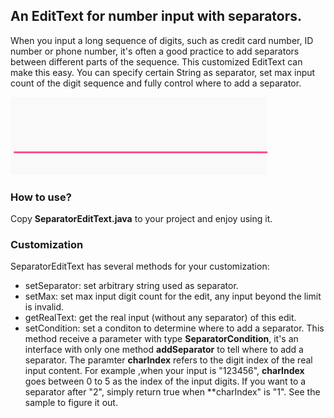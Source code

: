 ## An EditText for number input with separators.

When you input a long sequence of digits, such as credit card number, ID number or phone number, it's often a good practice to add separators between different parts of the sequence. This customized EditText can make this easy. You can specify certain String as separator, set max input count of the digit sequence and fully control where to add a separator.


![Alt text](./sample.gif)

### How to use?

Copy **SeparatorEditText.java** to your project and enjoy using it.

### Customization
SeparatorEditText has several methods for your customization:
- setSeparator: set arbitrary string used as separator.
- setMax: set max input digit count for the edit, any input beyond the limit is invalid.
- getRealText: get the real input (without any separator) of this edit.
- setCondition: set a conditon to determine where to add a separator. This method receive a parameter with type **SeparatorCondition**, it's an interface with only one method **addSeparator** to tell where to add a separator. The paramter **charIndex** refers to the digit index of the real input content. For example ,when your input is "123456", **charIndex** goes between 0 to 5 as the index of the input digits. If you want to a separator after "2",  simply return true when **charIndex" is "1". See the sample to figure it out.
